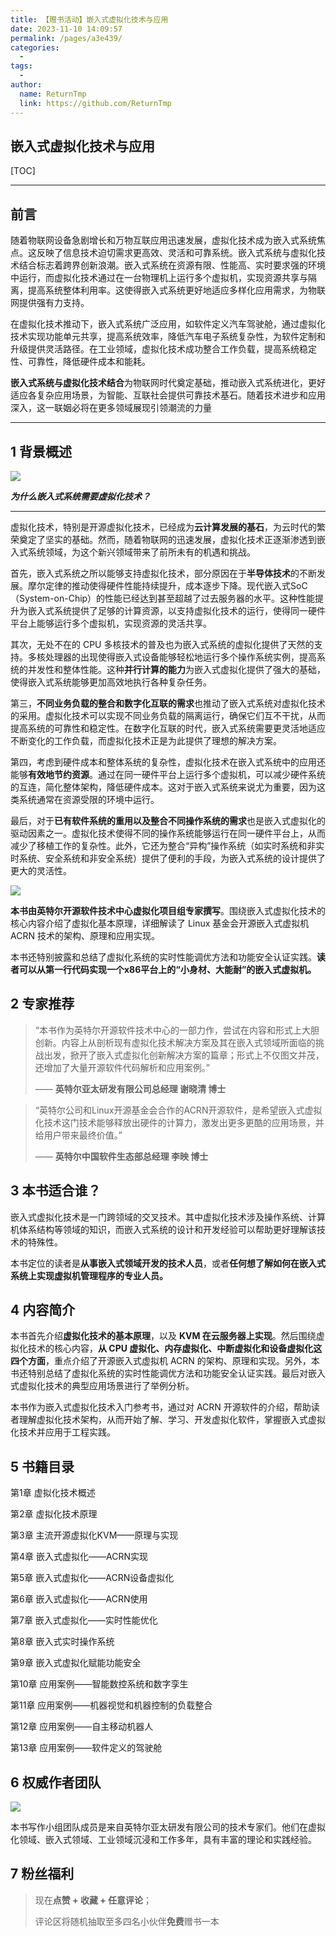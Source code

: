 ```yaml
---
title: 【赠书活动】嵌入式虚拟化技术与应用
date: 2023-11-10 14:09:57
permalink: /pages/a3e439/
categories:
  - 
tags:
  - 
author: 
  name: ReturnTmp
  link: https://github.com/ReturnTmp
---
```




## 嵌入式虚拟化技术与应用









[TOC]



* * *

## 前言

随着物联网设备急剧增长和万物互联应用迅速发展，虚拟化技术成为嵌入式系统焦点。这反映了信息技术迫切需求更高效、灵活和可靠系统。嵌入式系统与虚拟化技术结合标志着跨界创新浪潮。嵌入式系统在资源有限、性能高、实时要求强的环境中运行，而虚拟化技术通过在一台物理机上运行多个虚拟机，实现资源共享与隔离，提高系统整体利用率。这使得嵌入式系统更好地适应多样化应用需求，为物联网提供强有力支持。

在虚拟化技术推动下，嵌入式系统广泛应用，如软件定义汽车驾驶舱，通过虚拟化技术实现功能单元共享，提高系统效率，降低汽车电子系统复杂性，为软件定制和升级提供灵活路径。在工业领域，虚拟化技术成功整合工作负载，提高系统稳定性、可靠性，降低硬件成本和能耗。

**嵌入式系统与虚拟化技术结合**为物联网时代奠定基础，推动嵌入式系统进化，更好适应各复杂应用场景，为智能、互联社会提供可靠技术基石。随着技术进步和应用深入，这一联姻必将在更多领域展现引领潮流的力量

* * *

## 1 背景概述

![](https://cdn.jsdelivr.net/gh/Returntmp/blog-image@main/blog/202311111157952.png)

***为什么嵌入式系统需要虚拟化技术？***

* * *

虚拟化技术，特别是开源虚拟化技术，已经成为**云计算发展的基石**，为云时代的繁荣奠定了坚实的基础。然而，随着物联网的迅速发展，虚拟化技术正逐渐渗透到嵌入式系统领域，为这个新兴领域带来了前所未有的机遇和挑战。

首先，嵌入式系统之所以能够支持虚拟化技术，部分原因在于**半导体技术**的不断发展。摩尔定律的推动使得硬件性能持续提升，成本逐步下降。现代嵌入式SoC（System-on-Chip）的性能已经达到甚至超越了过去服务器的水平。这种性能提升为嵌入式系统提供了足够的计算资源，以支持虚拟化技术的运行，使得同一硬件平台上能够运行多个虚拟机，实现资源的灵活共享。

其次，无处不在的 CPU 多核技术的普及也为嵌入式系统的虚拟化提供了天然的支持。多核处理器的出现使得嵌入式设备能够轻松地运行多个操作系统实例，提高系统的并发性和整体性能。这种**并行计算的能力**为嵌入式虚拟化提供了强大的基础，使得嵌入式系统能够更加高效地执行各种复杂任务。

第三，**不同业务负载的整合和数字化互联的需求**也推动了嵌入式系统对虚拟化技术的采用。虚拟化技术可以实现不同业务负载的隔离运行，确保它们互不干扰，从而提高系统的可靠性和稳定性。在数字化互联的时代，嵌入式系统需要更灵活地适应不断变化的工作负载，而虚拟化技术正是为此提供了理想的解决方案。

第四，考虑到硬件成本和整体系统的复杂性，虚拟化技术在嵌入式系统中的应用还能够**有效地节约资源**。通过在同一硬件平台上运行多个虚拟机，可以减少硬件系统的互连，简化整体架构，降低硬件成本。这对于嵌入式系统来说尤为重要，因为这类系统通常在资源受限的环境中运行。

最后，对于**已有软件系统的重用以及整合不同操作系统的需求**也是嵌入式虚拟化的驱动因素之一。虚拟化技术使得不同的操作系统能够运行在同一硬件平台上，从而减少了移植工作的复杂性。此外，它还为整合“异构”操作系统（如实时系统和非实时系统、安全系统和非安全系统）提供了便利的手段，为嵌入式系统的设计提供了更大的灵活性。

![](https://cdn.jsdelivr.net/gh/Returntmp/blog-image@main/blog/202311111157787.png)

**本书由英特尔开源软件技术中心虚拟化项目组专家撰写**。围绕嵌入式虚拟化技术的核心内容介绍了虚拟化基本原理，详细解读了 Linux 基金会开源嵌入式虚拟机 ACRN 技术的架构、原理和应用实现。

本书还特别披露和总结了虚拟化系统的实时性能调优方法和功能安全认证实践。**读者可以从第一行代码实现一个x86平台上的“小身材、大能耐”的嵌入式虚拟机。**

## 2 专家推荐

> “本书作为英特尔开源软件技术中心的一部力作，尝试在内容和形式上大胆创新。内容上从剖析现有虚拟化技术解决方案及其在嵌入式领域所面临的挑战出发，掀开了嵌入式虚拟化创新解决方案的篇章；形式上不仅图文并茂，还增加了大量开源软件代码解析和应用案例。”
>
> —— **英特尔亚太研发有限公司总经理  谢晓清 博士**

> “英特尔公司和Linux开源基金会合作的ACRN开源软件，是希望嵌入式虚拟化技术这门技术能够释放出硬件的计算力，激发出更多更酷的应用场景，并给用户带来最终价值。”
>
> —— **英特尔中国软件生态部总经理  李映 博士**

## 3 **本书适合谁？**

嵌入式虚拟化技术是一门跨领域的交叉技术。其中虚拟化技术涉及操作系统、计算机体系结构等领域的知识，而嵌入式系统的设计和开发经验可以帮助更好理解该技术的特殊性。

本书定位的读者是**从事嵌入式领域开发的技术人员**，或者**任何想了解如何在嵌入式系统上实现虚拟机管理程序的专业人员。**

## 4 **内容简介**

本书首先介绍**虚拟化技术的基本原理**，以及 **KVM 在云服务器上实现**。然后围绕虚拟化技术的核心内容，**从 CPU 虚拟化、内存虚拟化、中断虚拟化和设备虚拟化这四个方面**，重点介绍了开源嵌入式虚拟机 ACRN 的架构、原理和实现。另外，本书还特别总结了虚拟化系统的实时性能调优方法和功能安全认证实践。最后对嵌入式虚拟化技术的典型应用场景进行了举例分析。

本书作为嵌入式虚拟化技术入门参考书，通过对 ACRN 开源软件的介绍，帮助读者理解虚拟化技术架构，从而开始了解、学习、开发虚拟化软件，掌握嵌入式虚拟化技术并应用于工程实践。

## 5 书籍目录

第1章 虚拟化技术概述

第2章 虚拟化技术原理

第3章 主流开源虚拟化KVM——原理与实现

第4章 嵌入式虚拟化——ACRN实现

第5章 嵌入式虚拟化——ACRN设备虚拟化

第6章 嵌入式虚拟化——ACRN使用

第7章 嵌入式虚拟化——实时性能优化

第8章 嵌入式实时操作系统

第9章 嵌入式虚拟化赋能功能安全

第10章 应用案例——智能数控系统和数字孪生

第11章 应用案例——机器视觉和机器控制的负载整合

第12章 应用案例——自主移动机器人

第13章 应用案例——软件定义的驾驶舱

## 6 **权威作者团队**

![](https://img-blog.csdnimg.cn/81b12a71459f48e2bf539562d6e7f941.png)

本书写作小组团队成员是来自英特尔亚太研发有限公司的技术专家们。他们在虚拟化领域、嵌入式领域、工业领域沉浸和工作多年，具有丰富的理论和实践经验。

## 7 粉丝福利

> 现在**点赞 + 收藏 + 任意评论**；
>
> 评论区将随机抽取至多四名小伙伴**免费**赠书一本



